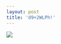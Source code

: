 ```yaml
---
layout: post
title: 'd9+2WLPh!'
---
```


<p class="imglist">




<a href="https//pic.superbed.cn/item/5dadce678b58bc7bf770c49a.jpg" data-fancybox="images"><img src="https//pic.superbed.cn/item/5dadce678b58bc7bf770c49a.jpg" /></a>
<a href="https//pic.superbed.cn/item/5dadce678b58bc7bf770c49d.jpg" data-fancybox="images"><img src="" /></a>
<a href="https//pic.superbed.cn/item/5dadce678b58bc7bf770c4a0.jpg" data-fancybox="images"><img src="" /></a>
<a href="https//pic.superbed.cn/item/5dadce678b58bc7bf770c4a4.jpg" data-fancybox="images"><img src="" /></a>
<a href="https//pic.superbed.cn/item/5dadce678b58bc7bf770c4a7.jpg" data-fancybox="images"><img src="" /></a>
<a href="https//pic.superbed.cn/item/5dadce678b58bc7bf770c4a9.jpg" data-fancybox="images"><img src="" /></a>
<a href="https//pic.superbed.cn/item/5dadce678b58bc7bf770c4ad.jpg" data-fancybox="images"><img src="" /></a>
<a href="https//pic.superbed.cn/item/5dadce678b58bc7bf770c4b2.jpg" data-fancybox="images"><img src="" /></a>
<a href="https//pic.superbed.cn/item/5dadce678b58bc7bf770c4b7.jpg" data-fancybox="images"><img src="" /></a>
<a href="https//pic.superbed.cn/item/5dadce678b58bc7bf770c4bb.jpg" data-fancybox="images"><img src="" /></a>
<a href="https//pic.superbed.cn/item/5dadce678b58bc7bf770c4bd.jpg" data-fancybox="images"><img src="" /></a>
<a href="https//pic.superbed.cn/item/5dadce678b58bc7bf770c4c0.jpg" data-fancybox="images"><img src="" /></a>
<a href="https//pic.superbed.cn/item/5dadce678b58bc7bf770c4c4.jpg" data-fancybox="images"><img src="" /></a>
<a href="https//pic.superbed.cn/item/5dadce678b58bc7bf770c4c7.jpg" data-fancybox="images"><img src="" /></a>
<a href="https//pic.superbed.cn/item/5dadce678b58bc7bf770c4ca.jpg" data-fancybox="images"><img src="" /></a>
<a href="https//pic.superbed.cn/item/5dadce678b58bc7bf770c4cf.jpg" data-fancybox="images"><img src="" /></a>
<a href="https//pic.superbed.cn/item/5dadce678b58bc7bf770c4d2.jpg" data-fancybox="images"><img src="" /></a>
<a href="https//pic.superbed.cn/item/5dadce678b58bc7bf770c4d6.jpg" data-fancybox="images"><img src="" /></a>
<a href="https//pic.superbed.cn/item/5dadce678b58bc7bf770c4db.jpg" data-fancybox="images"><img src="" /></a>
<a href="https//pic.superbed.cn/item/5dadce678b58bc7bf770c4de.jpg" data-fancybox="images"><img src="" /></a>
<a href="https//pic.superbed.cn/item/5dadce678b58bc7bf770c4e5.jpg" data-fancybox="images"><img src="" /></a>
<a href="https//pic.superbed.cn/item/5dadce678b58bc7bf770c4eb.jpg" data-fancybox="images"><img src="" /></a>
<a href="https//pic.superbed.cn/item/5dadce678b58bc7bf770c4f0.jpg" data-fancybox="images"><img src="" /></a>
<a href="https//pic.superbed.cn/item/5dadce678b58bc7bf770c4f3.jpg" data-fancybox="images"><img src="" /></a>
<a href="https//pic.superbed.cn/item/5dadce678b58bc7bf770c4fb.jpg" data-fancybox="images"><img src="" /></a>
<a href="https//pic.superbed.cn/item/5dadce678b58bc7bf770c500.jpg" data-fancybox="images"><img src="" /></a>
<a href="https//pic.superbed.cn/item/5dadce678b58bc7bf770c502.jpg" data-fancybox="images"><img src="" /></a>
<a href="https//pic.superbed.cn/item/5dadce678b58bc7bf770c505.jpg" data-fancybox="images"><img src="" /></a>
<a href="https//pic.superbed.cn/item/5dadce678b58bc7bf770c50b.jpg" data-fancybox="images"><img src="" /></a>
<a href="https//pic.superbed.cn/item/5dadce678b58bc7bf770c50e.jpg" data-fancybox="images"><img src="" /></a>
<a href="https//pic.superbed.cn/item/5dadce678b58bc7bf770c511.jpg" data-fancybox="images"><img src="" /></a>
<a href="https//pic.superbed.cn/item/5dadce678b58bc7bf770c513.jpg" data-fancybox="images"><img src="" /></a>
<a href="https//pic.superbed.cn/item/5dadce678b58bc7bf770c51a.jpg" data-fancybox="images"><img src="" /></a>
<a href="https//pic.superbed.cn/item/5dadce678b58bc7bf770c520.jpg" data-fancybox="images"><img src="" /></a>
<a href="https//pic.superbed.cn/item/5dadce678b58bc7bf770c524.jpg" data-fancybox="images"><img src="" /></a>
<a href="https//pic.superbed.cn/item/5dadce678b58bc7bf770c526.jpg" data-fancybox="images"><img src="" /></a>
<a href="https//pic.superbed.cn/item/5dadce678b58bc7bf770c52e.jpg" data-fancybox="images"><img src="" /></a>
<a href="https//pic.superbed.cn/item/5dadce678b58bc7bf770c534.jpg" data-fancybox="images"><img src="" /></a>






</p>